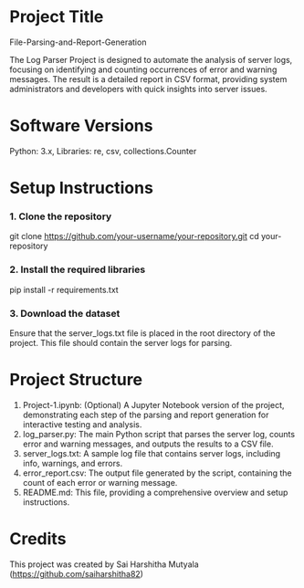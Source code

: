 # Project Title
File-Parsing-and-Report-Generation

The Log Parser Project is designed to automate the analysis of server logs, focusing on identifying and counting occurrences of error and warning messages. The result is a detailed report in CSV format, providing system administrators and developers with quick insights into server issues.

# Software Versions
Python: 3.x, Libraries: re, csv, collections.Counter
# Setup Instructions
### 1. Clone the repository

   git clone https://github.com/your-username/your-repository.git
  cd your-repository

### 2. Install the required libraries

  pip install -r requirements.txt
   
### 3. Download the dataset

Ensure that the server_logs.txt file is placed in the root directory of the project. This file should contain the server logs for parsing.

# Project Structure

1. Project-1.ipynb: (Optional) A Jupyter Notebook version of the project, demonstrating each step of the parsing and report generation for interactive testing and analysis.
2. log_parser.py: The main Python script that parses the server log, counts error and warning messages, and outputs the results to a CSV file.
3. server_logs.txt: A sample log file that contains server logs, including info, warnings, and errors.
4. error_report.csv: The output file generated by the script, containing the count of each error or warning message.
5. README.md: This file, providing a comprehensive overview and setup instructions.

# Credits
This project was created by Sai Harshitha Mutyala (https://github.com/saiharshitha82) 
